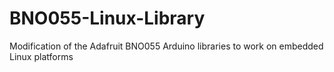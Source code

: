 # BNO055-Linux-Library
Modification of the Adafruit BNO055 Arduino libraries to work on embedded Linux platforms
